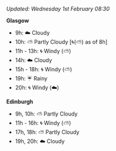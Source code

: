 *Updated: Wednesday 1st February 08:30*

**Glasgow**

* 9h: :cloud: Cloudy
* 10h: :partly_sunny: Partly Cloudy [:cyclone:(:partly_sunny:) as of 8h]
* 11h - 13h: :cyclone: Windy (:partly_sunny:)
* 14h: :cloud: Cloudy
* 15h - 18h: :cyclone: Windy (:partly_sunny:)
* 19h: :umbrella: Rainy
* 20h: :cyclone: Windy (:cloud:)

**Edinburgh**

* 9h, 10h: :partly_sunny: Partly Cloudy
* 11h - 16h: :cyclone: Windy (:partly_sunny:)
* 17h, 18h: :partly_sunny: Partly Cloudy
* 19h, 20h: :cloud: Cloudy
